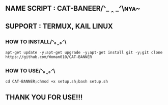 ## NAME SCRIPT : CAT-BANEER/ᐠ_ ꞈ _ᐟ\ɴʏᴀ~
## SUPPORT : TERMUX, KAIL LINUX
### HOW TO INSTALL/ᐠ｡‸｡ᐟ\
```
apt-get update -y;apt-get upgrade -y;apt-get install git -y;git clone https://github.com/Woman010/CAT-BANNER
````
### HOW TO USE/ᐠ｡‸｡ᐟ\
```
cd CAT-BANNER;chmod +x setup.sh;bash setup.sh
```
## THANK YOU FOR USE!!!
